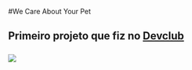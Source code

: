 #We Care About Your Pet
<br>
<h2>Primeiro projeto que fiz no <a href="https://rodolfomori.com.br/devclub">Devclub</a>
<br>
<br>
<img src="https://github.com/LuaLua404/We-care/blob/main/img/Captura%20de%20tela%202024-10-16%20185137.png?raw=true">
